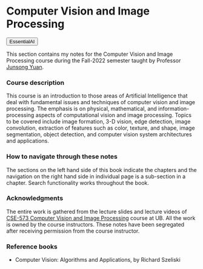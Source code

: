 <!-- #region -->
# Computer Vision and Image Processing

<a href="https://essentialai.github.io"><button class="btn">EssentialAI <i class="fa fa-home"></i></button></a>

This section contains my notes for the Computer Vision and Image Processing course during the Fall-2022 semester taught by Professor [Junsong Yuan](https://cse.buffalo.edu/~jsyuan/).

### Course description

This course is an introduction to those areas of Artificial Intelligence that deal with fundamental issues and techniques of computer vision and image processing. The emphasis is on physical, mathematical, and information-processing aspects of computational vision and image processing. Topics to be covered include image formation, 3-D vision, edge detection, image convolution, extraction of features such as color, texture, and shape, image segmentation, object detection, and computer vision system architectures and applications.


### How to navigate through these notes

The sections on the left hand side of this book indicate the chapters and the navigation on the right hand side in individual page is a sub-section in a chapter. <span class = 'high'>Search functionality works throughout the book.</span>

### Acknowledgments

The entire work is gathered from the lecture slides and lecture videos of [CSE-573 Computer Vision and Image Processing](https://engineering.buffalo.edu/content/dam/engineering/computer-science-engineering/graduate/courses/graduate-course-syllabi/CSE573-Yuan.pdf) course at UB. All the work is owned by the course instructors. These notes have been segregated after receiving permission from the course instructor.

### Reference books
* Computer Vision: Algorithms and Applications, by Richard Szeliski


<!-- #endregion -->
